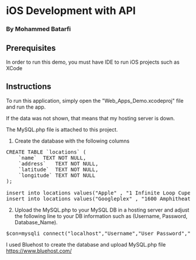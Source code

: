 # iOS Development with API

### By Mohammed Batarfi

## Prerequisites

In order to run this demo, you must have IDE to run iOS projects such as XCode


## Instructions

To run this application, simply open the "Web_Apps_Demo.xcodeproj" file and run the app.

If the data was not shown, that means that my hosting server is down.

The MySQL.php file is attached to this project.

1) Create the database with the following columns

<pre>
CREATE TABLE `locations` (
	`name`	TEXT NOT NULL,
	`address`	TEXT NOT NULL,
	`latitude`	TEXT NOT NULL,
	`longitude`	TEXT NOT NULL
);

insert into locations values("Apple" , "1 Infinite Loop Cupertino, CA", "37.331741", "-122.030333");
insert into locations values("Googleplex" , "1600 Amphitheater Pkwy, Mountain View, CA", "37.421999", "-122.083954");
</pre>

2) Upload the MySQL.php to your MySQL DB in a hosting server and adjust the following line to your DB
information such as (Username, Password, Database_Name).

<pre>$con=mysqli_connect("localhost","Username","User_Password","Database_Name");</pre>


I used Bluehost to create the database and upload MySQL.php file
https://www.bluehost.com/
